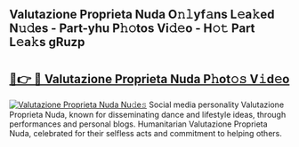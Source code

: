 ## Valutazione Proprieta Nuda O𝚗𝚕yf𝚊ns L𝚎a𝚔ed N𝚞𝚍es - Part-yhu P𝚑𝚘tos Vi𝚍𝚎o - H𝚘𝚝 Part L𝚎a𝚔s gRuzp

# <h2><a href="http://kf5oldp.oniu.top/?m=Valutazione+Proprieta+Nuda">🔗👉 🔴 Valutazione Proprieta Nuda P𝚑ot𝚘𝚜 V𝚒d𝚎o</a></h2>

[![Valutazione Proprieta Nuda Nu𝚍e𝚜](https://i.imgur.com/0qMVB7G.gif)](http://kf5oldp.oniu.top/?m=Valutazione+Proprieta+Nuda)
Social media personality Valutazione Proprieta Nuda, known for disseminating dance and lifestyle ideas, through performances and personal blogs. Humanitarian Valutazione Proprieta Nuda, celebrated for their selfless acts and commitment to helping others.  
